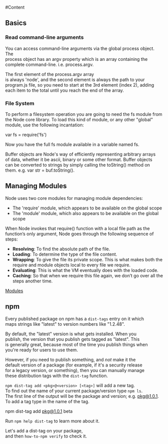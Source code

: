 #Content

## Basics

### Read command-line arguments
You can access command-line arguments via the global process object. The  
process object has an argv property which is an array containing the  
complete command-line. i.e. process.argv.  

The first element of the process.argv array  
is always 'node', and the second element is always the path to your  
program.js file, so you need to start at the 3rd element (index 2), adding  
each item to the total until you reach the end of the array.

### File System
To perform a filesystem operation you are going to need the fs module from  
the Node core library. To load this kind of module, or any other "global"  
module, use the following incantation:  

   var fs = require('fs')  

Now you have the full fs module available in a variable named fs.  

Buffer objects are Node's way of efficiently representing arbitrary arrays  
of data, whether it be ascii, binary or some other format. Buffer objects  
can be converted to strings by simply calling the toString() method on  
them. e.g. var str = buf.toString().

## Managing Modules
Node uses two core modules for managing module dependencies:
* The 'require' module, which appears to be available on the global scope
* The 'module' module, which also appears to be available on the global scope

When Node invokes that require() function with a local file path as the function’s only argument, Node goes through the following sequence of steps:
* **Resolving**: To find the absolute path of the file.
* **Loading**: To determine the type of the file content.
* **Wrapping**: To give the file its private scope. This is what makes both the require and module objects local to every file we require.
* **Evaluating**: This is what the VM eventually does with the loaded code.
* **Caching**: So that when we require this file again, we don’t go over all the steps another time.

[Modules](https://medium.freecodecamp.com/requiring-modules-in-node-js-everything-you-need-to-know-e7fbd119be8)

## npm

Every published package on npm has a `dist-tags` entry on it which  
maps strings like "latest" to version numbers like "1.2.48".  

By default, the "latest" version is what gets installed.  When you  
publish, the version that you publish gets tagged as "latest".  This  
is generally great, because most of the time you publish things when  
you're ready for users to use them.  

However, if you need to publish something, and *not* make it the  
default version of a package (for example, if it's a security release  
for a legacy version, or something), then you can manually manage  
these distribution tags with the `dist-tag` function.  

`npm dist-tag add <pkg>@<version> [<tag>]` will add a new tag.  
To find out the name of your current package/version type `npm ls`.  
The first line of the output will be the package and version; e.g. pkg@1.0.1.  
To add a tag type in the name of the tag.  

  npm dist-tag add pkg@1.0.1 beta  

Run `npm help dist-tag` to learn more about it.  

Let's add a dist-tag on your package,  
and then `how-to-npm verify` to check it.  
